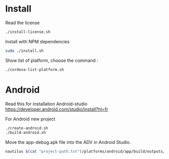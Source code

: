 # Install

Read the license

```bash
./install-license.sh
```

Install with NPM dependencies

```bash
sudo ./install.sh
```

Show list of platform, choose the command :

```bash
./cordova-list-platform.sh
```

# Android

Read this for installation Android-studio
https://developer.android.com/studio/install?hl=fr

For Android new project

```bash
./create-android.sh
./build-android.sh
```

Move the app-debug.apk file into the ADV in Android Studio.

```bash
nautilus $(cat "project-path.txt")/platforms/android/app/build/outputs/apk/debug/
```